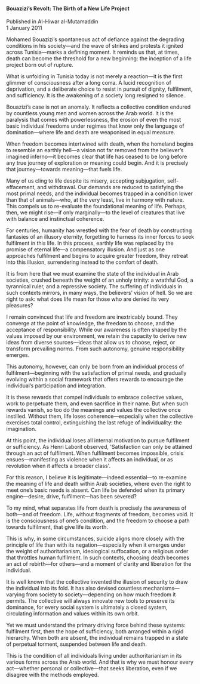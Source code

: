 <h4>Bouazizi’s Revolt: The Birth of a New Life Project</h4>


Published in Al-Hiwar al-Mutamaddin
<br>
1 January 2011


Mohamed Bouazizi’s spontaneous act of defiance against the degrading conditions in his society—and the wave of strikes and protests it ignited across Tunisia—marks a defining moment. It reminds us that, at times, death can become the threshold for a new beginning: the inception of a life project born out of rupture.

What is unfolding in Tunisia today is not merely a reaction—it is the first glimmer of consciousness after a long coma. A lucid recognition of deprivation, and a deliberate choice to resist in pursuit of dignity, fulfilment, and sufficiency. It is the awakening of a society long resigned to silence.

Bouazizi’s case is not an anomaly. It reflects a collective condition endured by countless young men and women across the Arab world. It is the paralysis that comes with powerlessness, the erosion of even the most basic individual freedoms under regimes that know only the language of domination—where life and death are weaponised in equal measure.

When freedom becomes intertwined with death, when the homeland begins to resemble an earthly hell—a vision not far removed from the believer’s imagined inferno—it becomes clear that life has ceased to be long before any true journey of exploration or meaning could begin. And it is precisely that journey—towards meaning—that fuels life.

Many of us cling to life despite its misery, accepting subjugation, self-effacement, and withdrawal. Our demands are reduced to satisfying the most primal needs, and the individual becomes trapped in a condition lower than that of animals—who, at the very least, live in harmony with nature. This compels us to re-evaluate the foundational meaning of life. Perhaps, then, we might rise—if only marginally—to the level of creatures that live with balance and instinctual coherence.

For centuries, humanity has wrestled with the fear of death by constructing fantasies of an illusory eternity, forgetting to harness its inner forces to seek fulfilment in this life. In this process, earthly life was replaced by the promise of eternal life—a compensatory illusion. And just as one approaches fulfilment and begins to acquire greater freedom, they retreat into this illusion, surrendering instead to the comfort of death.

It is from here that we must examine the state of the individual in Arab societies, crushed beneath the weight of an unholy trinity: a wrathful God, a tyrannical ruler, and a repressive society. The suffering of individuals in such contexts mirrors, in many ways, the believers’ vision of hell. So we are right to ask: what does life mean for those who are denied its very pleasures?

I remain convinced that life and freedom are inextricably bound. They converge at the point of knowledge, the freedom to choose, and the acceptance of responsibility. While our awareness is often shaped by the values imposed by our environment, we retain the capacity to derive new ideas from diverse sources—ideas that allow us to choose, reject, or transform prevailing norms. From such autonomy, genuine responsibility emerges.

This autonomy, however, can only be born from an individual process of fulfilment—beginning with the satisfaction of primal needs, and gradually evolving within a social framework that offers rewards to encourage the individual’s participation and integration.

It is these rewards that compel individuals to embrace collective values, work to perpetuate them, and even sacrifice in their name. But when such rewards vanish, so too do the meanings and values the collective once instilled. Without them, life loses coherence—especially when the collective exercises total control, extinguishing the last refuge of individuality: the imagination.

At this point, the individual loses all internal motivation to pursue fulfilment or sufficiency. As Henri Laborit observed, 'Satisfaction can only be attained through an act of fulfilment. When fulfilment becomes impossible, crisis ensues—manifesting as violence when it affects an individual, or as revolution when it affects a broader class'.

For this reason, I believe it is legitimate—indeed essential—to re-examine the meaning of life and death within Arab societies, where even the right to meet one’s basic needs is absent. Can life be defended when its primary engine—desire, drive, fulfilment—has been severed?

To my mind, what separates life from death is precisely the awareness of both—and of freedom. Life, without fragments of freedom, becomes void. It is the consciousness of one’s condition, and the freedom to choose a path towards fulfilment, that give life its worth.

This is why, in some circumstances, suicide aligns more closely with the principle of life than with its negation—especially when it emerges under the weight of authoritarianism, ideological suffocation, or a religious order that throttles human fulfilment. In such contexts, choosing death becomes an act of rebirth—for others—and a moment of clarity and liberation for the individual.

It is well known that the collective invented the illusion of security to draw the individual into its fold. It has also devised countless mechanisms—varying from society to society—depending on how much freedom it permits. The collective will always innovate new tools to preserve its dominance, for every social system is ultimately a closed system, circulating information and values within its own orbit.

Yet we must understand the primary driving force behind these systems: fulfilment first, then the hope of sufficiency, both arranged within a rigid hierarchy. When both are absent, the individual remains trapped in a state of perpetual torment, suspended between life and death.

This is the condition of all individuals living under authoritarianism in its various forms across the Arab world. And that is why we must honour every act—whether personal or collective—that seeks liberation, even if we disagree with the methods employed.

